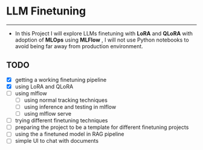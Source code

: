 # LLM Finetuning

---

* In this Project I will explore LLMs finetuning with **LoRA** and **QLoRA** with adoption of **MLOps** using **MLFlow** , I will not use Python notebooks to avoid being far away from production environment.

## TODO

- [X] getting a working finetuning pipeline
- [X] using LoRA and QLoRA
- [ ] using mlflow
  - [ ] using normal tracking techniques
  - [ ] using inference and testing in mlflow
  - [ ] using mlflow serve
- [ ] trying different finetuning techniques
- [ ] preparing the project to be a template for different finetuning projects
- [ ] using the a finetuned model in RAG pipeline
- [ ] simple UI to chat with documents
